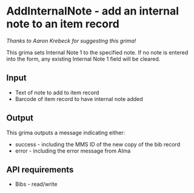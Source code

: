 # AddInternalNote - add an internal note to an item record
*Thanks to Aaron Krebeck for suggesting this grima!*

This grima sets Internal Note 1 to the specified note. If no
note is entered into the form, any existing Internal Note 1
field will be cleared.

## Input
* Text of note to add to item record
* Barcode of item record to have internal note added

## Output
This grima outputs a message indicating either:
* success - including the MMS ID of the new copy of the bib record
* error - including the error message from Alma

## API requirements
* Bibs - read/write
